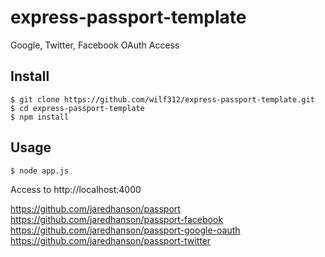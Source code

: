 # express-passport-template


Google, Twitter, Facebook OAuth Access


## Install

    $ git clone https://github.com/wilf312/express-passport-template.git
    $ cd express-passport-template
    $ npm install


## Usage

    $ node app.js

Access to http://localhost:4000


https://github.com/jaredhanson/passport
https://github.com/jaredhanson/passport-facebook
https://github.com/jaredhanson/passport-google-oauth
https://github.com/jaredhanson/passport-twitter
